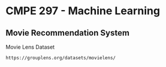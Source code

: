 # CMPE 297 - Machine Learning
## Movie Recommendation System

Movie Lens Dataset
```
https://grouplens.org/datasets/movielens/
```